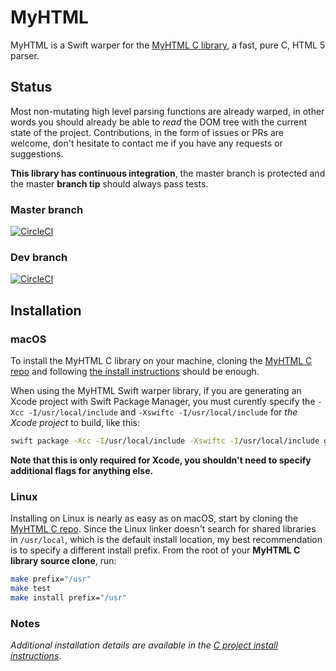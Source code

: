 # MyHTML

MyHTML is a Swift warper for the [MyHTML C library](https://github.com/lexborisov/myhtml), a fast, pure C, HTML 5 parser.

## Status
Most non-mutating high level parsing functions are already warped, in other words you should already be able to *read* the DOM tree with the current state of the project. Contributions, in the form of issues or PRs are welcome, don't hesitate to contact me if you have any requests or suggestions.

**This library has continuous integration**, the master branch is protected and the master **branch tip** should always pass tests.

### Master branch
[![CircleCI](https://circleci.com/gh/adtrevor/MyHTML/tree/master.svg?style=svg&circle-token=3808acb78aad3d4ac2be1cca928ca498b2447673)](https://circleci.com/gh/adtrevor/MyHTML/tree/master)

### Dev branch
[![CircleCI](https://circleci.com/gh/adtrevor/MyHTML/tree/dev.svg?style=svg&circle-token=3808acb78aad3d4ac2be1cca928ca498b2447673)](https://circleci.com/gh/adtrevor/MyHTML/tree/dev)

## Installation
### macOS
To install the MyHTML C library on your machine, cloning the [MyHTML C repo](https://github.com/lexborisov/myhtml) and following [the install instructions](https://github.com/lexborisov/myhtml/blob/master/INSTALL.md) should be enough.

When using the MyHTML Swift warper library, if you are generating an Xcode project with Swift Package Manager, you must curently specify the `-Xcc -I/usr/local/include` and `-Xswiftc -I/usr/local/include` for *the Xcode project* to build, like this:
```bash
swift package -Xcc -I/usr/local/include -Xswiftc -I/usr/local/include generate-xcodeproj
```
**Note that this is only required for Xcode, you shouldn't need to specify additional flags for anything else.**

### Linux
Installing on Linux is nearly as easy as on macOS, start by cloning the [MyHTML C repo](https://github.com/lexborisov/myhtml). Since the Linux linker doesn't search for shared libraries in `/usr/local`, which is the default install location, my best recommendation is to specify a different install prefix.
From the root of your **MyHTML C library source clone**, run:
```bash
make prefix="/usr"
make test
make install prefix="/usr"
```

### Notes
*Additional installation details are available in the [C project install instructions](https://github.com/lexborisov/myhtml/blob/master/INSTALL.md)*.
